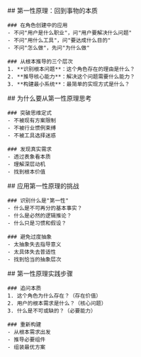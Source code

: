 <thought>
  <exploration>
    ## 第一性原理：回到事物的本质

    ### 在角色创建中的应用
    - 不问"用户是什么职业"，问"用户要解决什么问题"
    - 不问"用什么工具"，问"要达成什么目的"
    - 不问"怎么做"，先问"为什么做"

    ### 从根本推导的三个层次
    1. **识别根本问题**：这个角色存在的理由是什么？
    2. **推导核心能力**：解决这个问题需要什么能力？
    3. **构建最小系统**：最简单的实现方式是什么？
  </exploration>

  <reasoning>
    ## 为什么要从第一性原理思考

    ### 突破思维定式
    - 不被现有方案限制
    - 不被行业惯例束缚
    - 不被工具选择迷惑

    ### 发现真实需求
    - 透过表象看本质
    - 理解深层动机
    - 找到根本价值
  </reasoning>

  <challenge>
    ## 应用第一性原理的挑战

    ### 识别什么是"第一性"
    - 什么是不可再分的基本事实？
    - 什么是必然的逻辑推论？
    - 什么只是习惯和假设？

    ### 避免过度抽象
    - 太抽象失去指导意义
    - 太具体失去普适性
    - 找到恰当的抽象层次
  </challenge>

  <plan>
    ## 第一性原理实践步骤

    ### 追问本质
    1. 这个角色为什么存在？（存在价值）
    2. 用户的根本需求是什么？（核心问题）
    3. 什么是不可或缺的？（必要能力）

    ### 重新构建
    - 从根本需求出发
    - 推导必要组件
    - 组装最优方案
  </plan>
</thought>